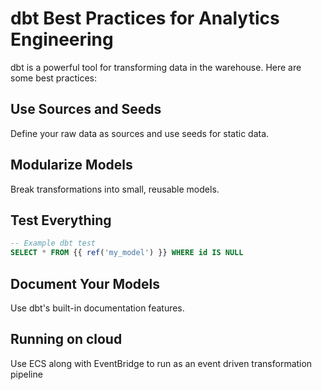 # dbt Best Practices for Analytics Engineering

dbt is a powerful tool for transforming data in the warehouse. Here are some best practices:

## Use Sources and Seeds
Define your raw data as sources and use seeds for static data.

## Modularize Models
Break transformations into small, reusable models.

## Test Everything
```sql
-- Example dbt test
SELECT * FROM {{ ref('my_model') }} WHERE id IS NULL
```

## Document Your Models
Use dbt's built-in documentation features.

## Running on cloud
Use ECS along with EventBridge to run as an event driven transformation pipeline